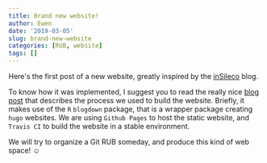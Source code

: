 ```yaml
---
title: Brand new website!
author: Ewen
date: '2019-03-05'
slug: brand-new-website
categories: [RUB, website]
tags: []
---
```


Here's the first post of a new website, greatly inspired by the [inSileco](http://insileco.github.io/) blog.

To know how it was implemented, I suggest you to read the really nice [blog post](https://insileco.github.io/2018/03/30/hugo-github-travis-a-step-in-continuous-deployment/) that describes the process we used to build the website.
Briefly, it makes use of the `R` `blogdown` package, that is a wrapper package creating `hugo` websites. 
We are using `Github Pages` to host the static website, and `Travis CI` to build the website in a stable environment.

We will try to organize a Git RUB someday, and produce this kind of web space! ☺